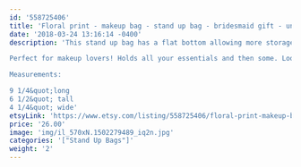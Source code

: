 ```yaml
---
id: '558725406'
title: 'Floral print - makeup bag - stand up bag - bridesmaid gift - unique gift Waterproof'
date: '2018-03-24 13:16:14 -0400'
description: 'This stand up bag has a flat bottom allowing more storage. Vesatile and great for travel. Lined with sturdy interfacing allowing durability and ProSoft® Food Safe Waterproof PUL Fabric to wipe clean during use. Each stand up bag has a strong metal zipper. Fabric pattern image will vary slightly and be unique for each bag.

Perfect for makeup lovers! Holds all your essentials and then some. Looks adorable on any vanity or bathroom sink! 

Measurements:

9 1/4&quot;long
6 1/2&quot; tall
4 1/4&quot; wide'
etsyLink: 'https://www.etsy.com/listing/558725406/floral-print-makeup-bag-stand-up-bag?utm_source=synctostaticsite&utm_medium=api&utm_campaign=api'
price: '26.00'
image: 'img/il_570xN.1502279489_iq2n.jpg'
categories: '["Stand Up Bags"]'
weight: '2'
---
```

